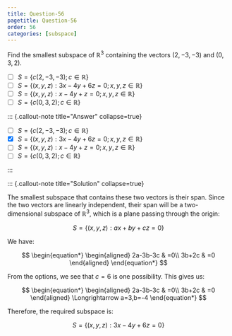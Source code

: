 ```yaml
---
title: Question-56
pagetitle: Question-56
order: 56
categories: [subspace]
---
```


Find the smallest subspace of $\displaystyle \mathbb{R}^{3}$ containing the vectors $\displaystyle ( 2,-3,-3)$ and $\displaystyle ( 0,3,2)$.

- [ ] $\displaystyle S=\{c( 2,-3,-3) ;c\in \mathbb{R}\}$
- [ ] $\displaystyle S=\{( x,y,z) :3x-4y+6z=0;x,y,z\in \mathbb{R}\}$
- [ ] $\displaystyle S=\{( x,y,z) :x-4y+z=0;x,y,z\in \mathbb{R}\}$
- [ ] $\displaystyle S=\{c( 0,3,2) ;c\in \mathbb{R}\}$

::: {.callout-note title="Answer" collapse=true}

- [ ] $\displaystyle S=\{c( 2,-3,-3) ;c\in \mathbb{R}\}$
- [x] $\displaystyle S=\{( x,y,z) :3x-4y+6z=0;x,y,z\in \mathbb{R}\}$
- [ ] $\displaystyle S=\{( x,y,z) :x-4y+z=0;x,y,z\in \mathbb{R}\}$
- [ ] $\displaystyle S=\{c( 0,3,2) ;c\in \mathbb{R}\}$

:::

::: {.callout-note title="Solution" collapse=true}

The smallest subspace that contains these two vectors is their span. Since the two vectors are linearly independent, their span will be a two-dimensional subspace of $\displaystyle \mathbb{R}^{3}$, which is a plane passing through the origin:

$$
\begin{equation*}
S=\{( x,y,z) :ax+by+cz=0\}
\end{equation*}
$$

We have:

$$
\begin{equation*}
\begin{aligned}
2a-3b-3c & =0\\
3b+2c & =0
\end{aligned}
\end{equation*}
$$

From the options, we see that $\displaystyle c=6$ is one possibility. This gives us:

$$
\begin{equation*}
\begin{aligned}
2a-3b-3c & =0\\
3b+2c & =0
\end{aligned} \Longrightarrow a=3,b=-4
\end{equation*}
$$

Therefore, the required subspace is:

$$
\begin{equation*}
S=\{( x,y,z) :3x-4y+6z=0\}
\end{equation*}
$$